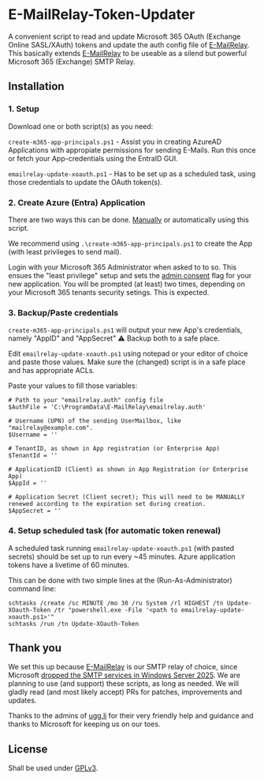 # E-MailRelay-Token-Updater

A convenient script to read and update Microsoft 365 OAuth (Exchange Online SASL/XAuth) tokens and update the auth config file of [E-MailRelay](https://emailrelay.sourceforge.net/). This basically extends [E-MailRelay](https://emailrelay.sourceforge.net/) to be useable as a silend but powerful Microsoft 365 (Exchange) SMTP Relay.

## Installation

### 1. Setup

Download one or both script(s) as you need:

`create-m365-app-principals.ps1` - Assist you in creating AzureAD Applications with appropiate permissions for sending E-Mails. Run this once or fetch your App-credentials using the EntraID GUI.

`emailrelay-update-xoauth.ps1` - Has to be set up as a scheduled task, using those credentials to update the OAuth token(s).

### 2. Create Azure (Entra) Application

There are two ways this can be done. [Manually](https://learn.microsoft.com/en-us/entra/identity-platform/quickstart-register-app) or automatically using this script.

We recommend using `.\create-m365-app-principals.ps1` to create the App (with least privileges to send mail).

Login with your Microsoft 365 Administrator when asked to to so. This ensues the "least privilege" setup and sets the [admin consent](https://learn.microsoft.com/en-us/entra/identity/enterprise-apps/grant-admin-consent) flag for your new application. You will be prompted (at least) two times, depending on your Microsoft 365 tenants security setings. This is expected.

### 3. Backup/Paste credentials
`create-m365-app-principals.ps1` will output your new App's credentials, namely "AppID" and "AppSecret" ⚠️ Backup both to a safe place.

Edit `emailrelay-update-xoauth.ps1` using notepad or your editor of choice and paste those values. Make sure the (changed) script is in a safe place and has appropriate ACLs.

Paste your values to fill those variables:

    # Path to your "emailrelay.auth" config file
    $AuthFile = 'C:\ProgramData\E-MailRelay\emailrelay.auth'

    # Username (UPN) of the sending UserMailbox, like "mailrelay@example.com".
    $Username = ''

    # TenantID, as shown in App registration (or Enterprise App)
    $TenantId = ''

    # ApplicationID (Client) as shown in App Registration (or Enterprise App)
    $AppId = ''

    # Application Secret (Client secret); This will need to be MANUALLY renewed according to the expiration set during creation.
    $AppSecret = ''


### 4. Setup scheduled task (for automatic token renewal)

A scheduled task running `emailrelay-update-xoauth.ps1` (with pasted secrets) should be set up to run every ~45 minutes. Azure application tokens have a livetime of 60 minutes.

This can be done with two simple lines at the (Run-As-Administrator) command line:

    schtasks /create /sc MINUTE /mo 30 /ru System /rl HIGHEST /tn Update-XOauth-Token /tr "powershell.exe -File '<path to emailrelay-update-xoauth.ps1>'"
    schtasks /run /tn Update-XOauth-Token

## Thank you

We set this up because [E-MailRelay](https://emailrelay.sourceforge.net/) is our SMTP relay of choice, since Microsoft [dropped the SMTP services in Windows Server 2025](https://learn.microsoft.com/en-us/windows-server/get-started/removed-deprecated-features-windows-server). We are planning to use (and support) these scripts, as long as needed. We will gladly read (and most likely accept) PRs for patches, improvements and updates.

Thanks to the admins of [ugg.li](https://ugg.li) for their very friendly help and guidance and thanks to Microsoft for keeping us on our toes.

## License
Shall be used under [GPLv3](https://choosealicense.com/licenses/gpl-3.0/).
